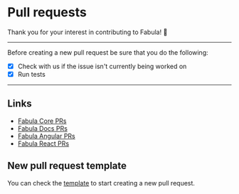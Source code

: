 # Pull requests

Thank you for your interest in contributing to Fabula! 💙

---

Before creating a new pull request be sure that you do the following:

- [X] Check with us if the issue isn't currently being worked on
- [X] Run tests

---

## Links

- [Fabula Core PRs](https://github.com/fabula-ui/core/pulls)
- [Fabula Docs PRs](https://github.com/fabula-ui/docs/pulls)
- [Fabula Angular PRs](https://github.com/fabula-ui/angular/pulls)
- [Fabula React PRs](https://github.com/fabula-ui/react/pulls)

## New pull request template

You can check the [template](https://github.com/fabula-ui/core/blob/master/.github/docs/en/NEW-PR-TEMPLATE.md) to start creating a new pull request.
